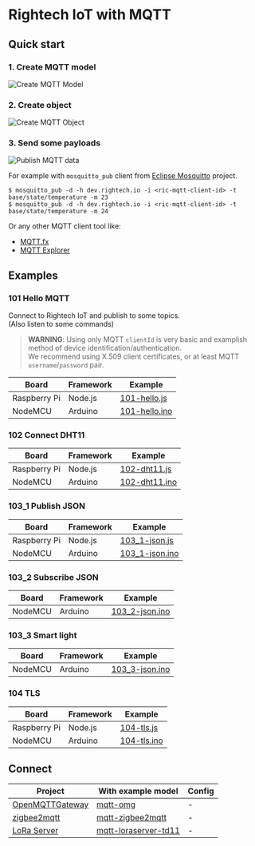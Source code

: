 # Rightech IoT with MQTT

## Quick start

### 1. Create MQTT model

![Create MQTT Model](../.assets/mqtt-create-model.gif)


### 2. Create object

![Create MQTT Object](../.assets/mqtt-create-object.gif)


### 3. Send some payloads

![Publish MQTT data](../.assets/mqtt-send-data.gif)

For example with `mosquitto_pub` client from [Eclipse Mosquitto](https://mosquitto.org/download/) project.

```console
$ mosquitto_pub -d -h dev.rightech.io -i <ric-mqtt-client-id> -t base/state/temperature -m 23
$ mosquitto_pub -d -h dev.rightech.io -i <ric-mqtt-client-id> -t base/state/temperature -m 24
```

Or any other MQTT client tool like:
 - [MQTT.fx](https://mqttfx.jensd.de/)
 - [MQTT Explorer](https://mqtt-explorer.com/)


## Examples

### 101  Hello MQTT

Connect to Rightech IoT and publish to some topics.  
  (Also listen to some commands)

> **WARNING**: Using only MQTT `clientId` is very basic and examplish method of device identification/authentication.  
We recommend using X.509 client certificates, or at least MQTT `username`/`password` pair.

| Board          | Framework   |  Example
| -------------- | ----------- | ----------
| Raspberry Pi   | Node.js     | [101-hello.js](./nodejs/101-hello.js)
| NodeMCU        | Arduino     | [101-hello.ino](./arduino/101-hello.ino)


### 102  Connect DHT11

| Board          | Framework   |  Example
| -------------- | ----------- | ----------
| Raspberry Pi   | Node.js     | [102-dht11.js](./nodejs/102-dht11.js)
| NodeMCU        | Arduino     | [102-dht11.ino](./arduino/102-dht11.ino)


### 103_1  Publish JSON

| Board          | Framework   |  Example
| -------------- | ----------- | ----------
| Raspberry Pi   | Node.js     | [103_1-json.js](./nodejs/103-json.js)
| NodeMCU        | Arduino     | [103_1-json.ino](./arduino/103-json.ino)

### 103_2  Subscribe JSON

| Board          | Framework   |  Example
| -------------- | ----------- | ----------
| NodeMCU        | Arduino     | [103_2-json.ino](./arduino/103_2-json.ino)

### 103_3  Smart light

| Board          | Framework   |  Example
| -------------- | ----------- | ----------
| NodeMCU        | Arduino     | [103_3-json.ino](./arduino/103_3-json.ino)


### 104  TLS

| Board          | Framework   |  Example
| -------------- | ----------- | ----------
| Raspberry Pi   | Node.js     | [104-tls.js](./nodejs/104-tls.js)
| NodeMCU        | Arduino     | [104-tls.ino](./arduino/104-tls.ino)


## Connect

| Project       | With example model     |  Config
| ------------- | ------------- | ----------
| [OpenMQTTGateway](https://github.com/1technophile/OpenMQTTGateway)   | [mqtt-omg](../.ric-models/mqtt-omg.ric-model.json)  | -
| [zigbee2mqtt](https://github.com/Koenkk/zigbee2mqtt)                 | [mqtt-zigbee2mqtt](../.ric-models/mqtt-zigbee2mqtt.ric-model.json)  | -
| [LoRa Server](https://github.com/brocaar/loraserver)                 | [mqtt-loraserver-td11](../.ric-models/mqtt-loraserver-td11.ric-model.json)  | -
